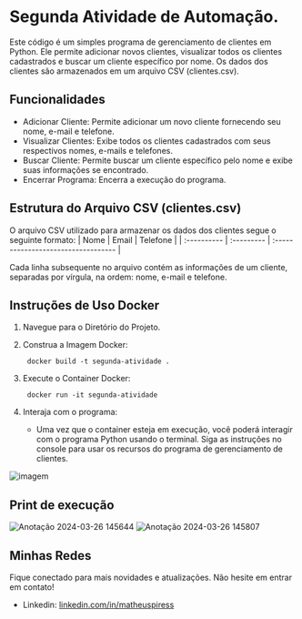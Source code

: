 # Segunda Atividade de Automação.
Este código é um simples programa de gerenciamento de clientes em Python. Ele permite adicionar novos clientes, visualizar todos os clientes cadastrados e buscar um cliente específico por nome. Os dados dos clientes são armazenados em um arquivo CSV (clientes.csv).

## Funcionalidades
- Adicionar Cliente: Permite adicionar um novo cliente fornecendo seu nome, e-mail e telefone.
- Visualizar Clientes: Exibe todos os clientes cadastrados com seus respectivos nomes, e-mails e telefones.
- Buscar Cliente: Permite buscar um cliente específico pelo nome e exibe suas informações se encontrado.
- Encerrar Programa: Encerra a execução do programa.

## Estrutura do Arquivo CSV (clientes.csv)
O arquivo CSV utilizado para armazenar os dados dos clientes segue o seguinte formato:
| Nome   | Email       | Telefone                           |
| :---------- | :--------- | :---------------------------------- |

Cada linha subsequente no arquivo contém as informações de um cliente, separadas por vírgula, na ordem: nome, e-mail e telefone.

## Instruções de Uso Docker
1. Navegue para o Diretório do Projeto.
2. Construa a Imagem Docker:
   
        docker build -t segunda-atividade . 
       
3. Execute o Container Docker:
   
        docker run -it segunda-atividade 
       
4. Interaja com o programa:
   * Uma vez que o container esteja em execução, você poderá interagir com o programa Python usando o terminal. Siga as instruções no console para usar os recursos do programa de gerenciamento de clientes.
  
 ![imagem](https://github.com/matheus3pires/Segunda-Atividade-de-Automacao-ADS1231-Devops/assets/87993331/399ed993-4490-4544-8f3d-996d2600d625)


## Print de execução

![Anotação 2024-03-26 145644](https://github.com/matheus3pires/Segunda-Atividade-de-Automacao-ADS1231-Devops/assets/87993331/13c36a70-40fa-41ae-b699-78919fd1a75a)
![Anotação 2024-03-26 145807](https://github.com/matheus3pires/Segunda-Atividade-de-Automacao-ADS1231-Devops/assets/87993331/d09cbafe-404d-4527-a33f-8ddef8dd6cd9)

## Minhas Redes
Fique conectado para mais novidades e atualizações. Não hesite em entrar em contato!
 
- Linkedin: [linkedin.com/in/matheuspiress](https://www.linkedin.com/in/matheuspiress/)
